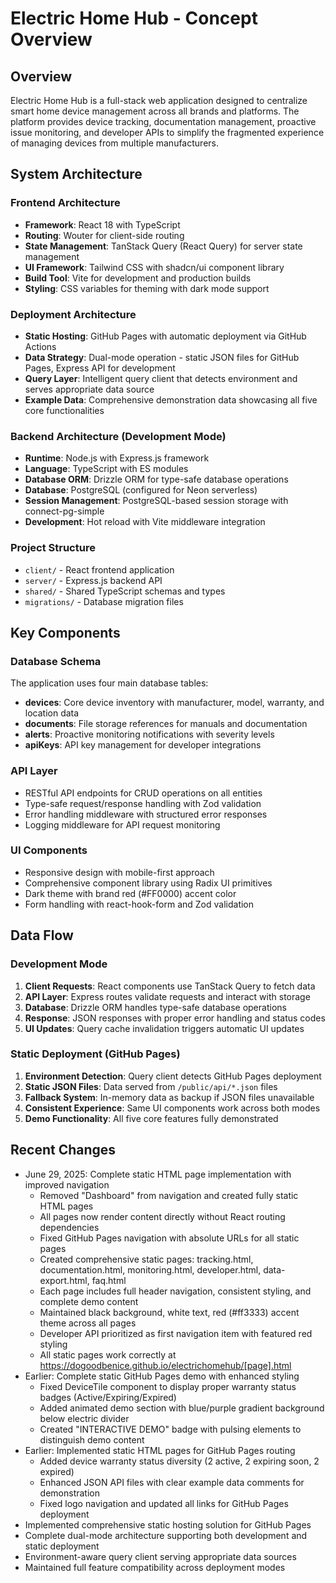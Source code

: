 # Electric Home Hub - Concept Overview

## Overview

Electric Home Hub is a full-stack web application designed to centralize smart home device management across all brands and platforms. The platform provides device tracking, documentation management, proactive issue monitoring, and developer APIs to simplify the fragmented experience of managing devices from multiple manufacturers.

## System Architecture

### Frontend Architecture
- **Framework**: React 18 with TypeScript
- **Routing**: Wouter for client-side routing
- **State Management**: TanStack Query (React Query) for server state management
- **UI Framework**: Tailwind CSS with shadcn/ui component library
- **Build Tool**: Vite for development and production builds
- **Styling**: CSS variables for theming with dark mode support

### Deployment Architecture
- **Static Hosting**: GitHub Pages with automatic deployment via GitHub Actions
- **Data Strategy**: Dual-mode operation - static JSON files for GitHub Pages, Express API for development
- **Query Layer**: Intelligent query client that detects environment and serves appropriate data source
- **Example Data**: Comprehensive demonstration data showcasing all five core functionalities

### Backend Architecture (Development Mode)
- **Runtime**: Node.js with Express.js framework
- **Language**: TypeScript with ES modules
- **Database ORM**: Drizzle ORM for type-safe database operations
- **Database**: PostgreSQL (configured for Neon serverless)
- **Session Management**: PostgreSQL-based session storage with connect-pg-simple
- **Development**: Hot reload with Vite middleware integration

### Project Structure
- `client/` - React frontend application
- `server/` - Express.js backend API
- `shared/` - Shared TypeScript schemas and types
- `migrations/` - Database migration files

## Key Components

### Database Schema
The application uses four main database tables:
- **devices**: Core device inventory with manufacturer, model, warranty, and location data
- **documents**: File storage references for manuals and documentation
- **alerts**: Proactive monitoring notifications with severity levels
- **apiKeys**: API key management for developer integrations

### API Layer
- RESTful API endpoints for CRUD operations on all entities
- Type-safe request/response handling with Zod validation
- Error handling middleware with structured error responses
- Logging middleware for API request monitoring

### UI Components
- Responsive design with mobile-first approach
- Comprehensive component library using Radix UI primitives
- Dark theme with brand red (#FF0000) accent color
- Form handling with react-hook-form and Zod validation

## Data Flow

### Development Mode
1. **Client Requests**: React components use TanStack Query to fetch data
2. **API Layer**: Express routes validate requests and interact with storage
3. **Database**: Drizzle ORM handles type-safe database operations
4. **Response**: JSON responses with proper error handling and status codes
5. **UI Updates**: Query cache invalidation triggers automatic UI updates

### Static Deployment (GitHub Pages)
1. **Environment Detection**: Query client detects GitHub Pages deployment
2. **Static JSON Files**: Data served from `/public/api/*.json` files
3. **Fallback System**: In-memory data as backup if JSON files unavailable
4. **Consistent Experience**: Same UI components work across both modes
5. **Demo Functionality**: All five core features fully demonstrated

## Recent Changes
- June 29, 2025: Complete static HTML page implementation with improved navigation
  - Removed "Dashboard" from navigation and created fully static HTML pages
  - All pages now render content directly without React routing dependencies
  - Fixed GitHub Pages navigation with absolute URLs for all static pages
  - Created comprehensive static pages: tracking.html, documentation.html, monitoring.html, developer.html, data-export.html, faq.html
  - Each page includes full header navigation, consistent styling, and complete demo content
  - Maintained black background, white text, red (#ff3333) accent theme across all pages
  - Developer API prioritized as first navigation item with featured red styling
  - All static pages work correctly at https://dogoodbenice.github.io/electrichomehub/[page].html
- Earlier: Complete static GitHub Pages demo with enhanced styling
  - Fixed DeviceTile component to display proper warranty status badges (Active/Expiring/Expired)
  - Added animated demo section with blue/purple gradient background below electric divider
  - Created "INTERACTIVE DEMO" badge with pulsing elements to distinguish demo content
- Earlier: Implemented static HTML pages for GitHub Pages routing
  - Added device warranty status diversity (2 active, 2 expiring soon, 2 expired)
  - Enhanced JSON API files with clear example data comments for demonstration
  - Fixed logo navigation and updated all links for GitHub Pages deployment
- Implemented comprehensive static hosting solution for GitHub Pages
- Complete dual-mode architecture supporting both development and static deployment
- Environment-aware query client serving appropriate data sources
- Maintained full feature compatibility across deployment modes